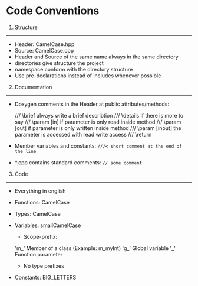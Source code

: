 Code Conventions
===

1. Structure
---
* Header: CamelCase.hpp
* Source: CamelCase.cpp
* Header and Source of the same name always in the same directory
* directories give structure the project
* namespace conform with the directory structure
* Use pre-declarations instead of includes whenever possible

2. Documentation
---
* Doxygen comments in the Header at public attributes/methods:

	/// \brief			always write a brief describtion
	/// \details		if there is more to say
	/// \param [in]		if parameter is only read inside method
	/// \param [out]	if parameter is only written inside method
	/// \param [inout]	the parameter is accessed with read write access
	/// \return
	
* Member variables and constants: `///< short comment at the end of the line`
* *.cpp contains standard comments: `// some comment`

3. Code
---
* Everything in english
* Functions: CamelCase
* Types: CamelCase

* Variables: smallCamelCase
	* Scope-prefix:
	
	'm_' Member of a class (Example: m_myInt)
	'g_' Global variable
	'_' Function parameter
	
	* No type prefixes
* Constants: BIG_LETTERS